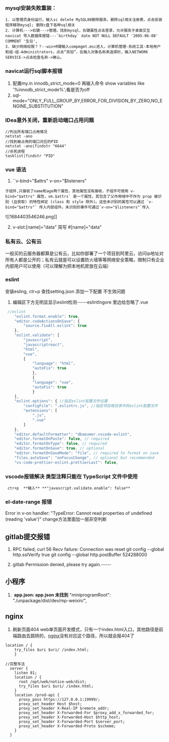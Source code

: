 ### mysql安装失败重装：
	1. 以管理员身份运行，输入sc delete MySQL80删除服务，删除sql相关注册表，点击安装程序移除mysql; 删除c盘下各种sql相关
	2. 计算机--->右键--->管理。找到mysql，右键属性点击登录，允许服务于桌面交互
	navicat 导入数据库报错---`birthday` date NOT NULL DEFAULT '2005-06-08' COMMENT '生日',
	3. 缺少网络权限？？--win+R键输入compmgmt.msc进入，计算机管理-系统工具-本地用户和组-组-Administrators，点击“添加”，在输入对象名称来选择栏，输入NETWORK SERVICE->点击检查名称->确认。

### navicat运行sql脚本报错
1. 配置my.in  innodb_strict_mode=0  再输入命令 show variables like '%innodb_strict_mode%';看是否为off
2. sql-mode="ONLY_FULL_GROUP_BY,ERROR_FOR_DIVISION_BY_ZERO,NO_ENGINE_SUBSTITUTION"

### IDea意外关闭，重新启动端口占用问题
	//列出所有端口占用情况
	netstat -ano
	//找到被占用的端口对应的PID
	netstat -ano|findstr "6644"
	//杀死进程
	tasklist|findstr "PID"

### vue 语法
1. ``v-bind="$attrs"  v-on="$listeners"
```
子组件,只接收了name和age两个属性，其他属性没有接收，子组件可使用 v-bind="$attrs" 属性，vm.$attrs` 是一个属性，其包含了父作用域中不作为 prop 被识别 (且获取) 的特性绑定 (class 和 style 除外)。这些未识别的属性可以通过 `v-bind="$attrs"` 传入内部组件。未识别的事件可通过`v-on="$listeners"`传入
```

![[1684403546246.png]]

2. v-slot:[name]="data"   简写 #[name]="data"

### 私有云、公有云
一般买的云服务器都算是公有云，比如你部署了一个项目到阿里云，访问ip地址对所有人都是公开的；私有云就是可以设置防火墙等等网络安全策略，限制只有企业内部用户可以使用（可以理解为把本地机房放在云端）

### eslint 
安装esling, ctr+p  查找setting.json 添加一下配置
不生效问题
1. 编辑区下方无明显显示eslint检测-----eslintIngore 里边给忽略了.vue
```js
 //eslint
    "eslint.format.enable": true,
    "editor.codeActionsOnSave": {
        "source.fixAll.eslint": true
    },
    "eslint.validate": [
        "javascript",
        "javascriptreact",
        "html",
        "vue",
        {
            "language": "html",
            "autoFix": true
            },
            {
            "language": "vue",
            "autoFix": true
            }
    ],
    "eslint.options": { //指定eslint配置文件位置
        "configFile": ".eslintrc.js", //指定项目根目录中的eslint配置文件
        "extensions": [
            ".js",
            ".vue"
        ]
    },
    "editor.defaultFormatter": "dbaeumer.vscode-eslint",
    "editor.formatOnPaste": false, // required
    "editor.formatOnType": false, // required
    "editor.formatOnSave": true, // optional
    "editor.formatOnSaveMode": "file", // required to format on save
    "files.autoSave": "onFocusChange", // optional but recommended
    "vs-code-prettier-eslint.prettierLast": false,
```
### vscode报错解决 类型注释只能在 TypeScript 文件中使用
	 ctr+p  **输入** **"javascript.validate.enable": false**

### el-date-range 报错
Error in v-on handler: "TypeError: Cannot read properties of undefined (reading 'value')"
change方法里面加一层非空判断

## gitlab提交报错
1. RPC failed; curl 56 Recv failure: Connection was reset
git config --global http.sslVerify true
git config --global http.postBuffer 524288000

2. gitlab Permission denied, please try again.-----


## 小程序
1.  **app.json: app.json 未找到**
	"miniprogramRoot": "./unpackage/dist/dev/mp-weixin/",


## nginx
1. 刷新页面404
web单页面开发模式，只有一个index.html入口，其他路径是前端路由去跳转的，[nginx](https://so.csdn.net/so/search?q=nginx&spm=1001.2101.3001.7020 "nginx")没有对应这个路径，所以就会报404了
```
location / {
    try_files $uri $uri/ /index.html;
    }
```

```
//完整写法
  server {
    listen 81;
    location / {
      root /opt/web/notice-web/dist;
      try_files $uri $uri/ /index.html;
    }
    location /prod-api {
      proxy_pass https://127.0.0.1:19999/;
      proxy_set_header Host $host;
      proxy_set_header X-Real-IP $remote_addr;
      proxy_set_header X-Forwarded-For $proxy_add_x_forwarded_for;
      proxy_set_header X-Forwarded-Host $http_host;
      proxy_set_header X-Forwarded-Port $server_port;
      proxy_set_header X-Forwarded-Proto $scheme;
    }
  }
```